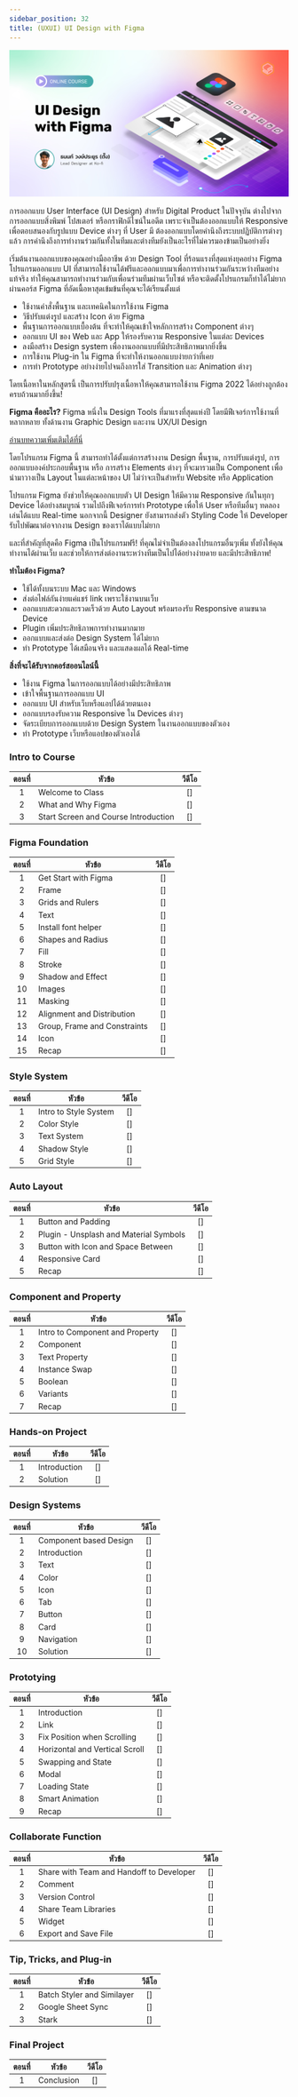 ```yaml
---
sidebar_position: 32
title: (UXUI) UI Design with Figma
---
```


![Cover](./img/cover_ui-figma.jpeg)

การออกแบบ User Interface (UI Design) สำหรับ Digital Product ในปัจจุบัน ต่างไปจากการออกแบบสิ่งพิมพ์ โปสเตอร์ หรือกราฟิกดีไซน์ในอดีต เพราะจำเป็นต้องออกแบบให้ Responsive เพื่อตอบสนองกับรูปแบบ Device ต่างๆ ที่ User มี ต้องออกแบบโดยคำนึงถึงระบบปฏิบัติการต่างๆ แล้ว การคำนึงถึงการทำงานร่วมกันทั้งในทีมและต่างทีมยังเป็นอะไรที่ไม่ควรมองข้ามเป็นอย่างยิ่ง

เริ่มต้นงานออกแบบของคุณอย่างมืออาชีพ ด้วย Design Tool ที่ร้อนแรงที่สุดแห่งยุคอย่าง Figma โปรแกรมออกแบบ UI ที่สามารถใช้งานได้ฟรีและออกแบบมาเพื่อการทำงานร่วมกันระหว่างทีมอย่างแท้จริง ทำให้คุณสามารถทำงานร่วมกับเพื่อนร่วมทีมผ่านเว็บไซต์ หรือจะติดตั้งโปรแกรมก็ทำได้ไม่ยาก ผ่านคอร์ส Figma ที่อัดเนื้อหาสุดเข้มข้นที่คุณจะได้เรียนตั้งแต่

- ใช้งานคำสั่งพื้นฐาน และเทคนิคในการใช้งาน Figma
- วิธีปรับแต่งรูป และสร้าง Icon ด้วย Figma
- พื้นฐานการออกแบบเบื้องต้น ที่จะทำให้คุณเข้าใจหลักการสร้าง Component ต่างๆ
- ออกแบบ UI ของ Web และ App ให้รองรับความ Responsive ในแต่ละ Devices
- ลงมือสร้าง Design system เพื่องานออกแบบที่มีประสิทธิภาพมากยิ่งขึ้น
- การใช้งาน Plug-in ใน Figma ที่จะทำให้งานออกแบบง่ายกว่าที่เคย
- การทำ Prototype อย่างง่ายไปจนถึงการใส่ Transition และ Animation ต่างๆ

โดยเนื้อหาในหลักสูตรนี้ เป็นการปรับปรุงเนื้อหาให้คุณสามารถใช้งาน Figma 2022 ได้อย่างถูกต้อง ครบถ้วนมากยิ่งขึ้น!

**Figma คืออะไร?**
Figma หนึ่งใน Design Tools ที่มาแรงที่สุดแห่งปี โดยมีฟีเจอร์การใช้งานที่หลากหลาย ทั้งด้านงาน Graphic Design และงาน UX/UI Design

[อ่านบทความเพิ่มเติมได้ที่นี่](https://blog.skooldio.com/figma-ui-design-tool/?utm_source=skooldio&utm_medium=course-detail&utm_campaign=designing-with-figma&utm_content=section-intro)

โดยโปรแกรม Figma นี้ สามารถทำได้ตั้งแต่การสร้างงาน Design พื้นฐาน, การปรับแต่งรูป, การออกแบบองค์ประกอบพื้นฐาน หรือ การสร้าง Elements ต่างๆ ที่จะมารวมเป็น Component เพื่อนำมาวางเป็น Layout ในแต่ละหน้าของ UI ไม่ว่าจะเป็นสำหรับ Website หรือ Application

โปรแกรม Figma ยังช่วยให้คุณออกแบบตัว UI Design ให้มีความ Responsive กันในทุกๆ Device ได้อย่างสมบูรณ์ รวมไปถึงฟีเจอร์การทำ Prototype เพื่อให้ User หรือทีมอื่นๆ ทดลองเล่นได้แบบ Real-time นอกจากนี้ Designer ยังสามารถส่งตัว Styling Code ให้ Developer รับไปพัฒนาต่อจากงาน Design ของเราได้แบบไม่ยาก

และที่สำคัญที่สุดคือ Figma เป็นโปรแกรมฟรี! ที่คุณไม่จำเป็นต้องลงโปรแกรมอื่นๆเพิ่ม ทั้งยังให้คุณทำงานได้ผ่านเว็บ และช่วยให้การส่งต่องานระหว่างทีมเป็นไปได้อย่างง่ายดาย และมีประสิทธิภาพ!

**ทำไมต้อง Figma?**

- ใช้ได้ทั้งบนระบบ Mac และ Windows
- ส่งต่อไฟล์กันง่ายแค่แชร์ link เพราะใช้งานบนเว็บ
- ออกแบบสะดวกและรวดเร็วด้วย Auto Layout พร้อมรองรับ Responsive ตามขนาด Device
- Plugin เพิ่มประสิทธิภาพการทำงานมากมาย
- ออกแบบและส่งต่อ Design System ได้ไม่ยาก
- ทำ Prototype ได้เสมือนจริง และแสดงผลได้ Real-time

**สิ่งที่จะได้รับจากคอร์สออนไลน์นี้**

- ใช้งาน Figma ในการออกแบบได้อย่างมีประสิทธิภาพ
- เข้าใจพื้นฐานการออกแบบ UI
- ออกแบบ UI สำหรับเว็บหรือแอปได้ด้วยตนเอง
- ออกแบบรองรับความ Responsive ใน Devices ต่างๆ
- จัดระเบียบการออกแบบด้วย Design System ในงานออกแบบของตัวเอง
- ทำ Prototype เว็บหรือแอปของตัวเองได้

### Intro to Course

| ตอนที่ | หัวข้อ                               | วีดีโอ |
| :----: | ------------------------------------ | :----: |
|   1    | Welcome to Class                     |   []   |
|   2    | What and Why Figma                   |   []   |
|   3    | Start Screen and Course Introduction |   []   |

### Figma Foundation

| ตอนที่ | หัวข้อ                       | วีดีโอ |
| :----: | ---------------------------- | :----: |
|   1    | Get Start with Figma         |   []   |
|   2    | Frame                        |   []   |
|   3    | Grids and Rulers             |   []   |
|   4    | Text                         |   []   |
|   5    | Install font helper          |   []   |
|   6    | Shapes and Radius            |   []   |
|   7    | Fill                         |   []   |
|   8    | Stroke                       |   []   |
|   9    | Shadow and Effect            |   []   |
|   10   | Images                       |   []   |
|   11   | Masking                      |   []   |
|   12   | Alignment and Distribution   |   []   |
|   13   | Group, Frame and Constraints |   []   |
|   14   | Icon                         |   []   |
|   15   | Recap                        |   []   |

### Style System

| ตอนที่ | หัวข้อ                | วีดีโอ |
| :----: | --------------------- | :----: |
|   1    | Intro to Style System |   []   |
|   2    | Color Style           |   []   |
|   3    | Text System           |   []   |
|   4    | Shadow Style          |   []   |
|   5    | Grid Style            |   []   |

### Auto Layout

| ตอนที่ | หัวข้อ                                 | วีดีโอ |
| :----: | -------------------------------------- | :----: |
|   1    | Button and Padding                     |   []   |
|   2    | Plugin - Unsplash and Material Symbols |   []   |
|   3    | Button with Icon and Space Between     |   []   |
|   4    | Responsive Card                        |   []   |
|   5    | Recap                                  |   []   |

### Component and Property

| ตอนที่ | หัวข้อ                          | วีดีโอ |
| :----: | ------------------------------- | :----: |
|   1    | Intro to Component and Property |   []   |
|   2    | Component                       |   []   |
|   3    | Text Property                   |   []   |
|   4    | Instance Swap                   |   []   |
|   5    | Boolean                         |   []   |
|   6    | Variants                        |   []   |
|   7    | Recap                           |   []   |

### Hands-on Project

| ตอนที่ | หัวข้อ       | วีดีโอ |
| :----: | ------------ | :----: |
|   1    | Introduction |   []   |
|   2    | Solution     |   []   |

### Design Systems

| ตอนที่ | หัวข้อ                 | วีดีโอ |
| :----: | ---------------------- | :----: |
|   1    | Component based Design |   []   |
|   2    | Introduction           |   []   |
|   3    | Text                   |   []   |
|   4    | Color                  |   []   |
|   5    | Icon                   |   []   |
|   6    | Tab                    |   []   |
|   7    | Button                 |   []   |
|   8    | Card                   |   []   |
|   9    | Navigation             |   []   |
|   10   | Solution               |   []   |

### Prototying

| ตอนที่ | หัวข้อ                         | วีดีโอ |
| :----: | ------------------------------ | :----: |
|   1    | Introduction                   |   []   |
|   2    | Link                           |   []   |
|   3    | Fix Position when Scrolling    |   []   |
|   4    | Horizontal and Vertical Scroll |   []   |
|   5    | Swapping and State             |   []   |
|   6    | Modal                          |   []   |
|   7    | Loading State                  |   []   |
|   8    | Smart Animation                |   []   |
|   9    | Recap                          |   []   |

### Collaborate Function

| ตอนที่ | หัวข้อ                                   | วีดีโอ |
| :----: | ---------------------------------------- | :----: |
|   1    | Share with Team and Handoff to Developer |   []   |
|   2    | Comment                                  |   []   |
|   3    | Version Control                          |   []   |
|   4    | Share Team Libraries                     |   []   |
|   5    | Widget                                   |   []   |
|   6    | Export and Save File                     |   []   |

### Tip, Tricks, and Plug-in

| ตอนที่ | หัวข้อ                     | วีดีโอ |
| :----: | -------------------------- | :----: |
|   1    | Batch Styler and Similayer |   []   |
|   2    | Google Sheet Sync          |   []   |
|   3    | Stark                      |   []   |

### Final Project

| ตอนที่ | หัวข้อ     | วีดีโอ |
| :----: | ---------- | :----: |
|   1    | Conclusion |   []   |
